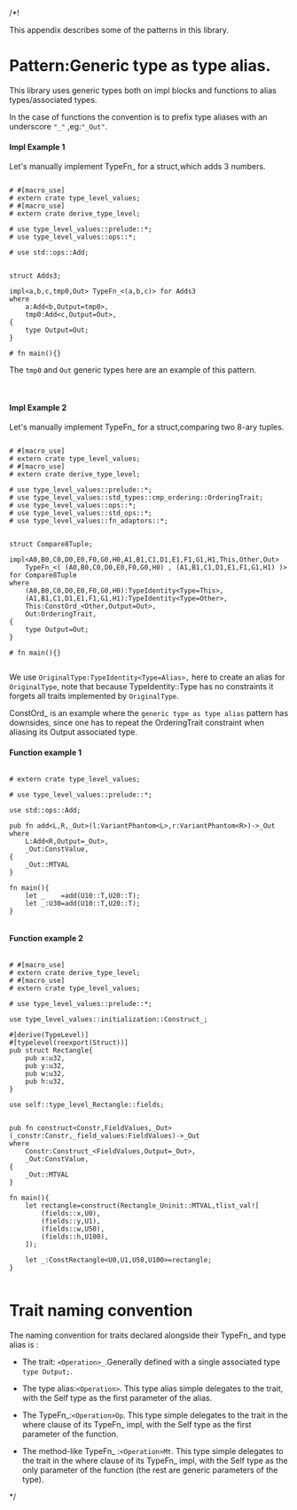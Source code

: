 /*!

This appendix describes some of the patterns in this library.


# Pattern:Generic type as type alias.

This library uses generic types both on impl blocks and functions to alias types/associated types.

In the case of functions the convention is to prefix type aliases with an underscore `"_"`
,eg:`"_Out"`.

#### Impl Example 1

Let's manually implement TypeFn_ for a struct,which adds 3 numbers.

```

# #[macro_use]
# extern crate type_level_values;
# #[macro_use]
# extern crate derive_type_level;

# use type_level_values::prelude::*;
# use type_level_values::ops::*;

# use std::ops::Add;


struct Adds3;

impl<a,b,c,tmp0,Out> TypeFn_<(a,b,c)> for Adds3
where 
    a:Add<b,Output=tmp0>,
    tmp0:Add<c,Output=Out>,
{
    type Output=Out;
}

# fn main(){}

```

The `tmp0` and `Out` generic types here are an example of this pattern.


<br>

#### Impl Example 2

Let's manually implement TypeFn_ for a struct,comparing two 8-ary tuples.

```

# #[macro_use]
# extern crate type_level_values;
# #[macro_use]
# extern crate derive_type_level;

# use type_level_values::prelude::*;
# use type_level_values::std_types::cmp_ordering::OrderingTrait;
# use type_level_values::ops::*;
# use type_level_values::std_ops::*;
# use type_level_values::fn_adaptors::*;


struct Compare8Tuple;

impl<A0,B0,C0,D0,E0,F0,G0,H0,A1,B1,C1,D1,E1,F1,G1,H1,This,Other,Out> 
    TypeFn_<( (A0,B0,C0,D0,E0,F0,G0,H0) , (A1,B1,C1,D1,E1,F1,G1,H1) )> 
for Compare8Tuple
where 
    (A0,B0,C0,D0,E0,F0,G0,H0):TypeIdentity<Type=This>,
    (A1,B1,C1,D1,E1,F1,G1,H1):TypeIdentity<Type=Other>,
    This:ConstOrd_<Other,Output=Out>,
    Out:OrderingTrait,
{
    type Output=Out;
}

# fn main(){}


```

We use `OriginalType:TypeIdentity<Type=Alias>,` 
here to create an alias for `OriginalType`,
note that because TypeIdentity::Type has no constraints 
it forgets all traits implemented by `OriginalType`.

ConstOrd_ is an example where the `generic type as type alias` pattern has downsides,
since one has to repeat the OrderingTrait constraint  when aliasing its Output associated type.


#### Function example 1


```

# extern crate type_level_values;

# use type_level_values::prelude::*;

use std::ops::Add;

pub fn add<L,R,_Out>(l:VariantPhantom<L>,r:VariantPhantom<R>)->_Out
where 
    L:Add<R,Output=_Out>,
    _Out:ConstValue,
{
    _Out::MTVAL
}

fn main(){
    let _    =add(U10::T,U20::T);
    let _:U30=add(U10::T,U20::T);
}


```


#### Function example 2

```

# #[macro_use]
# extern crate derive_type_level;
# #[macro_use]
# extern crate type_level_values;

# use type_level_values::prelude::*;

use type_level_values::initialization::Construct_;

#[derive(TypeLevel)]
#[typelevel(reexport(Struct))]
pub struct Rectangle{
    pub x:u32,
    pub y:u32,
    pub w:u32,
    pub h:u32,
}

use self::type_level_Rectangle::fields;


pub fn construct<Constr,FieldValues,_Out>(_constr:Constr,_field_values:FieldValues)->_Out
where 
    Constr:Construct_<FieldValues,Output=_Out>,
    _Out:ConstValue,
{
    _Out::MTVAL
}

fn main(){
    let rectangle=construct(Rectangle_Uninit::MTVAL,tlist_val![
        (fields::x,U0),
        (fields::y,U1),
        (fields::w,U50),
        (fields::h,U100),
    ]);

    let _:ConstRectangle<U0,U1,U50,U100>=rectangle;
}


```




# Trait naming convention

The naming convention for traits declared alongside their TypeFn_ and type alias is :
    
- The trait:
    `<Operation>_`.Generally defined with a single associated type `type Output;`.

- The type alias:`<Operation>`.
    This type alias simple delegates to the trait,
    with the Self type as the first parameter of the alias.

- The TypeFn_:`<Operation>Op`.
    This type simple delegates to the trait in the where clause of its TypeFn_ impl,
    with the Self type as the first parameter of the function.

- The method-like TypeFn_ :`<Operation>Mt`.
    This type simple delegates to the trait in the where clause of its TypeFn_ impl,
    with the Self type as the only parameter of the function
    (the rest are generic parameters of the type).
    







*/
